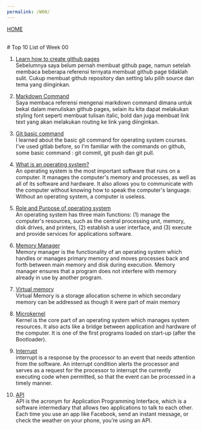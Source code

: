 ```yaml
---
permalink: /W00/
---
```

[HOME](../)

<br>
# Top 10 List of Week 00

1. [Learn how to create github pages](https://pages.github.com/)<br>
Sebelumnya saya belum pernah membuat github page, namun setelah membaca beberapa referensi ternyata membuat github page tidaklah sulit. Cukup membuat github repository dan setting lalu pilih source dan tema yang diinginkan.

2. [Markdown Command](https://www.markdownguide.org/cheat-sheet/)<br>
Saya membaca referensi mengenai markdown command dimana untuk bekal dalam menuliskan github pages, selain itu kita dapat melakukan styling font seperti membuat tulisan italic, bold dan juga membuat link text yang akan melakukan routing ke link yang diinginkan.

3. [Git basic command](http://guides.beanstalkapp.com/version-control/common-git-commands.html)<br>
I learned about the basic git command for operating system courses. I've used gitlab before, so I'm familiar with the commands on github, some basic command : git commit, git push dan git pull.

4. [What is an operating system?](https://edu.gcfglobal.org/en/computerbasics/understanding-operating-systems/1/)<br>
An operating system is the most important software that runs on a computer. It manages the computer's memory and processes, as well as all of its software and hardware. It also allows you to communicate with the computer without knowing how to speak the computer's language. Without an operating system, a computer is useless.

5. [Role and Purpose of operating system](https://homepage.cs.uri.edu/faculty/wolfe/book/Readings/Reading07.htm)<br>
An operating system has three main functions: (1) manage the computer's resources, such as the central processing unit, memory, disk drives, and printers, (2) establish a user interface, and (3) execute and provide services for applications software.

6. [Memory Manager](https://www.youtube.com/watch?v=qdkxXygc3rE)<br>
Memory manager is the functionality of an operating system which handles or manages primary memory and moves processes back and forth between main memory and disk during execution. Memory manager ensures that a program does not interfere with memory already in use by another program. 

7. [Virtual memory](https://www.tutorialspoint.com/operating_system/os_virtual_memory.htm)<br>
Virtual Memory is a storage allocation scheme in which secondary memory can be addressed as though it were part of main memory

8. [Microkernel](https://www.geeksforgeeks.org/microkernel-in-operating-systems/)<br>
Kernel is the core part of an operating system which manages system resources. It also acts like a bridge between application and hardware of the computer. It is one of the first programs loaded on start-up (after the Bootloader).

9. [Interrupt](https://en.wikipedia.org/wiki/Interrupt)<br>
interrupt is a response by the processor to an event that needs attention from the software. An interrupt condition alerts the processor and serves as a request for the processor to interrupt the currently executing code when permitted, so that the event can be processed in a timely manner.

10. [API](https://www.mulesoft.com/resources/api/what-is-an-api)<br>
API is the acronym for Application Programming Interface, which is a software intermediary that allows two applications to talk to each other. Each time you use an app like Facebook, send an instant message, or check the weather on your phone, you’re using an API.

